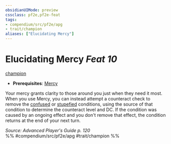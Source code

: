 ```yaml
---
obsidianUIMode: preview
cssclass: pf2e,pf2e-feat
tags:
- compendium/src/pf2e/apg
- trait/champion
aliases: ["Elucidating Mercy"]
---
```

# Elucidating Mercy  *Feat 10*  
[champion](../../Rules/traits/champion.md)  

- **Prerequisites**: [Mercy](mercy.md)

Your mercy grants clarity to those around you just when they need it most. When you use Mercy, you can instead attempt a counteract check to remove the [confused](../../Rules/conditions.md#Confused) or [stupefied](../../Rules/conditions.md#Stupefied) conditions, using the source of that condition to determine the counteract level and DC. If the condition was caused by an ongoing effect and you don't remove that effect, the condition returns at the end of your next turn.

*Source: Advanced Player's Guide p. 120*  
%% #compendium/src/pf2e/apg #trait/champion %%